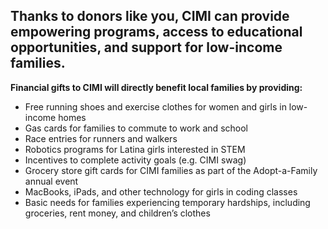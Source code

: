 ## Thanks to donors like you, CIMI can provide empowering programs, access to educational opportunities, and support for low-income families.

**Financial gifts to CIMI will directly benefit local families by providing:**

- Free running shoes and exercise clothes for women and girls in low-income homes
- Gas cards for families to commute to work and school
- Race entries for runners and walkers
- Robotics programs for Latina girls interested in STEM
- Incentives to complete activity goals (e.g. CIMI swag)
- Grocery store gift cards for CIMI families as part of the Adopt-a-Family annual event
- MacBooks, iPads, and other technology for girls in coding classes
- Basic needs for families experiencing temporary hardships, including groceries, rent money, and children’s clothes
